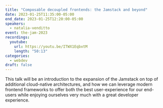 ```yaml
---
title: "Composable decoupled frontends: the Jamstack and beyond"
date: 2023-01-25T11:35:00-05:00
end_date: 2023-01-25T12:20:00-05:00
speakers:
  - natalia-venditto
event: the-jam-2023
recordings:
  youtube:
    url: https://youtu.be/ITWX1EqbxtM
    length: "50:13"
categories:
  - webdev
draft: false
---
```


This talk will be an introduction to the expansion of the Jamstack on top of additional cloud-native architectures, and how we can leverage modern frontend frameworks to offer both the best user-experience for our end-users while enjoying ourselves very much with a great developer experience.

